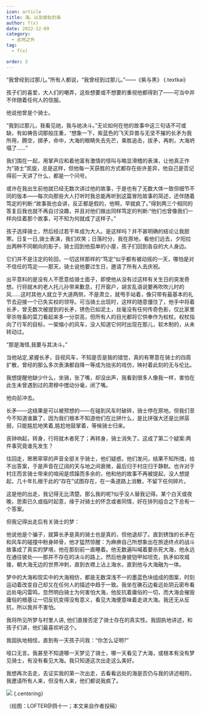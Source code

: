 ```yaml
---
icon: article
title: 海，以及彼处的海
author: f(x)
date: 2022-12-09
category:
  - 此地之外
tag:
  - f(x)

order: 3
---
```


“我曾经到过那儿。”所有人都说，“我曾经到过那儿。”——《紫与黑》 {.textkai}

<!-- more -->

孩子们的喜爱，大人们的嘲弄，这些想要或不想要的重视他都得到了——可当中并不伴随着任何人的信服。

他说他曾是个骑士。

“我到过那儿，我看见祂，我与祂决斗。”无论如何在他的故事中这三句话不可或缺，有如祷告词那般庄重，“想象一下，紫蓝色的飞天异兽与无坚不摧的长矛为我所用，腾空，掷矛，命中，大海的眼睛失去先芒，乘胜追击，拔矛，再刺，大海坍塌了……”

我们围在一起，用掌声应和着他富有激情的怪叫与略显滑稽的表演，让他真正作为”骑士”凯旋，总是这样，但他每一天获胜的方式都存在些许差异，他自己是否记得前一天讲了什么，都是一个问号。

或许在我出生前他就已经无数次讲过他的故事，于是也有了无数大体一致但细节不同的版本——每次向那些大人打听时我总能再听到这篇冒险故事的简述，还伴随着笃定的判断:“故事我也会讲，反正都是假的，他啊，早就疯了。”得到两三个相同的答复后我也就不再自讨没趣，并且对他们做出同样笃定的判断:“他们也曾像我们一样向往着那个故事，可不知为何就成了这样子。”

孩子选择骑士，然后经过若干年成为大人。是这样吗？并不甚明确的结论让我胆寒。日复一日,骑士表演，我们欢笑；日落时分，我在原地，看他们远去，夕阳拉出两种不同朝向的影子，骑士回到他孤单的小屋，孩子们回到各自的大人身边。

它们并不是注定的轮回，一切这样那样的“笃定”似乎都有被动摇的一天，哪怕是对不信任的笃定——那天，骑士说他要过生日，邀请了所有人去庆祝。

出平意料的是没有人不愿意给骑士面子，即使他从没有过这样有关生日的突发奇想。行将就木的老人托儿孙带来歉息，打开窗户，胡言乱语说要再吹吹儿时的风……这时其他人就立于大道两侧，不是肃立，就甩手站着，像只带有最基本的礼节去迎接一个已失实权的领导。可当骑土出现时，这样的随意僵住了，他手中将着长矛，曾无数次被提到的长矛，锈色已如泥土，丝毫没有任何传奇色影，仅比家里宰杀牲畜的菜刀看起来多一分崇高，但所有人的目光都将它供奉作为权杖。权杖指向了行军的目标，一架缩小的风车，没人知道它何时出现在那儿，软木制的，从未转动过。

“那是海怪,我要与其决斗。”

当他站定,紧握长矛，目视风车，不知是否是我的错觉，真的有寒意在骑士的四周扩散，曾经的那么多次表演都自降一等成为拙劣的戏仿，映衬着此刻的无与伦比。

我想提醒他缺少什么，坐骑，张了嘴，却没出声，我看到很多人像我一样，害怕在此生未曾遇到过的肃穆中搅动分毫，闭了嘴。

他向前冲去。

长矛——这结果是可以被预想的——在碰到风车时破碎，骑士停在原地。但我们至今不知道谁赢了，因为我们根本不知道他们在比拼什么，是比拼强大还是比拼孱弱，只能尴尬地笑着,尴尬地鼓掌着，等候骑士归来。

丧钟响起，转身，行将就木者死了；再转身，骑士消失了。这成了第二个疑案:两件事究竟谁先发生？

往回走，窸窸窣窣的声音全部关乎骑士，他们疑惑，他们发问，结果不知所措，给不出答案，于是声音在辽阔的天与地之间衰微，最后归于村庄归于静默。也许对于村庄而言骑士带来的喧闹是烦躁而多余的，他和他的故事不再被提起，没人想提起，几十年扎根于此的“存在”试图存在，在一条道路上消散，不留下任何碎片。

这是他的出走，我记得无比清楚。那么我的呢?似乎没人替我记得。某个白天或夜晚，思索已久或临时起意，缘于对骑士的怀念或者同情，好在排列组合之下总有一个答案。

但我记得出走后有关骑士的梦：

他说他是个骗子，就算长矛是真的骑士也是真的，但他退却了。直到锈蚀的长矛在和风车的碰撞中粉身碎骨，他才猛然惊醒：为麻痹自己所想象出在旅途终点的战斗故事成了真实的梦境，他在那刻前一直睡着。他无数遍叫喊着要杀死大海，他永远在通往彼处——那并不存在的决斗的路上。然后他身披铠甲如坦克，执矛如攻城锥，朝大海无边的世界冲刺，直到衣襟上沾上海水，直到他与大海融为一体。

梦中的大海和现实中的大海相仿，都是无数深浅不一的墨蓝色块组成的图案，时刻运动着改变自己却又在任何人的描述中趋于一致。我坐在礁石边看远处阴云密布看远处电闪雷鸣，忽然明白骑士为何害怕大海，他反抗着庸俗的一切，而大海会摧毁庸俗的根基让一切反抗变得没有意义，看见大海便意味着走进大海。我还无从反抗，所以我并不害怕。

我将所见所梦与村里人讲, 他们直接否定了骑士存在的真实性。我固执地讲述，和孩子们讲，他们最喜欢听这个。

我固执地相信，直到有一天孩子问我：“你怎么证明?”

哑口无言。我甚至不知道哪一天梦见了骑士，哪一天看见了大海，或根本有没有梦见骑士，有没有看见大海。我只知道这次出走这么美好。

我想再次击走，去证实我的第一次出走，去看看远处的海是否仍与我的讲述相符。我邀请所有人来，但没有人来，他们都说我疯了。<eod />

![](./res/illustration/海骑士.webp) {.centering}

（绘图：LOFTER@鸽十一；本文来自作者投稿）

<ArticleAd />